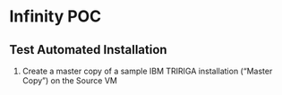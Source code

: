 # Infinity  POC

## Test Automated Installation

 1. Create a master copy of a sample IBM TRIRIGA installation
(“Master Copy”) on the Source VM

<!--stackedit_data:
eyJoaXN0b3J5IjpbMTgxNjMwMjI3MF19
-->